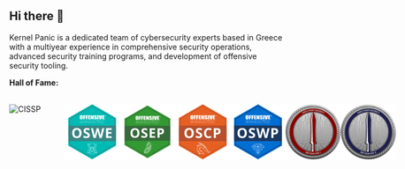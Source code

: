 ## Hi there 👋

Kernel Panic is a dedicated team of cybersecurity experts based in Greece with a multiyear experience in comprehensive security operations, advanced security training programs, and development of offensive security tooling.


<b>Hall of Fame:</b><br /><br />

<div style="display: flex; justify-content: space-between;">
    <img src="/profile/Pictures/cissp-logo.png" alt="CISSP" width="100" height="100" />
    <img src="/profile/Pictures/oswe-logo.png" alt="OSWE" width="100" height="100" />
    <img src="/profile/Pictures/osep-logo.png" alt="OSEP" width="100" height="100" />
    <img src="/profile/Pictures/oscp-logo.png" alt="OSCP" width="100" height="100" />
    <img src="/profile/Pictures/oswp-logo.png" alt="OSWP" width="100" height="100" />
    <img src="/profile/Pictures/crto-logo.png" alt="CRTO" width="100" height="100" />
    <img src="/profile/Pictures/crtl-logo.png" alt="CRTL" width="100" height="100" />
</div>


